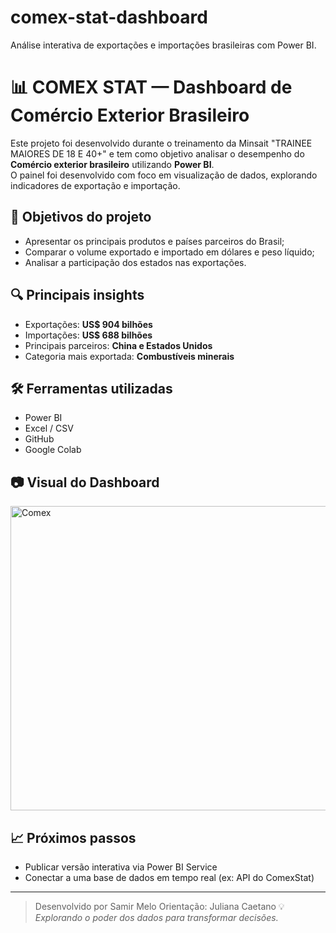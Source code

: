 # comex-stat-dashboard
Análise interativa de exportações e importações brasileiras com Power BI.

# 📊 COMEX STAT — Dashboard de Comércio Exterior Brasileiro

Este projeto foi desenvolvido durante o treinamento da Minsait "TRAINEE MAIORES DE 18 E 40+" e tem como objetivo analisar o desempenho do **Comércio exterior brasileiro** utilizando **Power BI**.  
O painel foi desenvolvido com foco em visualização de dados, explorando indicadores de exportação e importação.

## 🧠 Objetivos do projeto
- Apresentar os principais produtos e países parceiros do Brasil;
- Comparar o volume exportado e importado em dólares e peso líquido;
- Analisar a participação dos estados nas exportações.

## 🔍 Principais insights
- Exportações: **US$ 904 bilhões**
- Importações: **US$ 688 bilhões**
- Principais parceiros: **China e Estados Unidos**
- Categoria mais exportada: **Combustíveis minerais**

## 🛠️ Ferramentas utilizadas
- Power BI
- Excel / CSV
- GitHub
- Google Colab

## 📷 Visual do Dashboard
<img width="875" height="487" alt="Comex" src="https://github.com/user-attachments/assets/7fc8a562-89ce-40e1-bfcb-18c08d4cfa82" />



## 📈 Próximos passos
- Publicar versão interativa via Power BI Service
- Conectar a uma base de dados em tempo real (ex: API do ComexStat)

---

> Desenvolvido por Samir Melo
> Orientação: Juliana Caetano
> 💡 *Explorando o poder dos dados para transformar decisões.*
